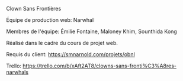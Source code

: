 
Clown Sans Frontières

Équipe de production web: Narwhal

Membres de l'équipe: Émilie Fontaine, Maloney Khim, Sounthida Kong

Réalisé dans le cadre du cours de projet web.
    
Requis du client: https://smnarnold.com/projets/obnl

Trello: https://trello.com/b/xAft2AT8/clowns-sans-fronti%C3%A8res-narwhals
